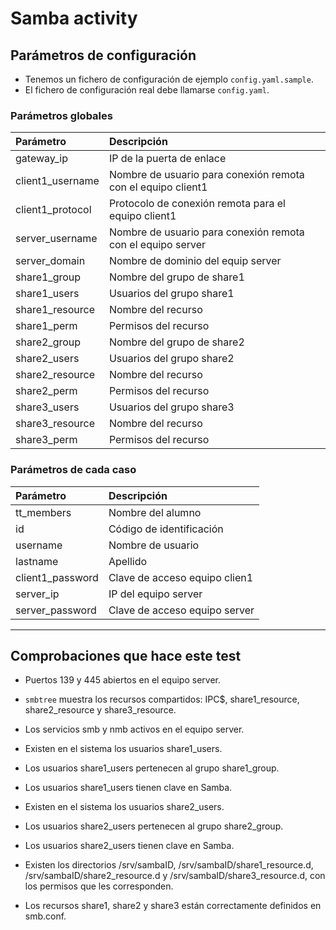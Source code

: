 
# Samba activity

## Parámetros de configuración

* Tenemos un fichero de configuración de ejemplo `config.yaml.sample`.
* El fichero de configuración real debe llamarse `config.yaml`.

### Parámetros globales

|Parámetro | Descripción  |
|:-------- |:------------ |
|gateway_ip|IP de la puerta de enlace|
|client1_username| Nombre de usuario para conexión remota con el equipo client1|
|client1_protocol|Protocolo de conexión remota para el equipo client1|
|server_username| Nombre de usuario para conexión remota con el equipo server|
|server_domain| Nombre de dominio del equip server|
|share1_group| Nombre del grupo de share1|
|share1_users|Usuarios del grupo share1|
|share1_resource|Nombre del recurso|
|share1_perm|Permisos del recurso|
|share2_group| Nombre del grupo de share2|
|share2_users|Usuarios del grupo share2|
|share2_resource|Nombre del recurso|
|share2_perm|Permisos del recurso|
|share3_users|Usuarios del grupo share3|
|share3_resource|Nombre del recurso|
|share3_perm|Permisos del recurso|

### Parámetros de cada caso

|Parámetro | Descripción  |
|:-------- |:------------ |
|tt_members| Nombre del alumno|
|id        | Código de identificación|
|username  | Nombre de usuario|
|lastname  | Apellido|
|client1_password| Clave de acceso equipo clien1|
|server_ip| IP del equipo server|
|server_password| Clave de acceso equipo server|

---

## Comprobaciones que hace este test

* Puertos 139 y 445 abiertos en el equipo server.
* `smbtree` muestra los recursos compartidos:
IPC$, share1_resource, share2_resource y share3_resource.
* Los servicios smb y nmb activos en el equipo server.

* Existen en el sistema los usuarios share1_users.
* Los usuarios share1_users pertenecen al grupo share1_group.
* Los usuarios share1_users tienen clave en Samba.
* Existen en el sistema los usuarios share2_users.
* Los usuarios share2_users pertenecen al grupo share2_group.
* Los usuarios share2_users tienen clave en Samba.

* Existen los directorios /srv/sambaID, /srv/sambaID/share1_resource.d, /srv/sambaID/share2_resource.d y
/srv/sambaID/share3_resource.d, con los permisos que les corresponden.
* Los recursos share1, share2 y share3 están correctamente definidos en smb.conf.
